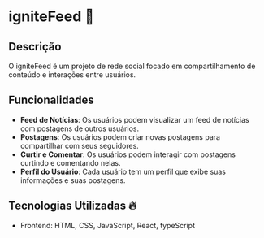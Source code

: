 # igniteFeed 🚀

## Descrição
O igniteFeed é um projeto de rede social focado em compartilhamento de conteúdo e interações entre usuários.

## Funcionalidades
- **Feed de Notícias**: Os usuários podem visualizar um feed de notícias com postagens de outros usuários.
- **Postagens**: Os usuários podem criar novas postagens para compartilhar com seus seguidores.
- **Curtir e Comentar**: Os usuários podem interagir com postagens curtindo e comentando nelas.
- **Perfil do Usuário**: Cada usuário tem um perfil que exibe suas informações e suas postagens.

## Tecnologias Utilizadas 🔥
- Frontend: HTML, CSS, JavaScript, React, typeScript
